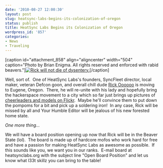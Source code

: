 ```yaml
---
date: '2010-08-27 12:00:30'
layout: post
slug: heatsync-labs-begins-its-colonization-of-oregon
status: publish
title: HeatSync Labs Begins its Colonization of Oregon
wordpress_id: '857'
categories:
- News
- Traveling
---
```


[caption id="attachment_858" align="aligncenter" width="504" caption="Photo by Brian Enigma.  All rights reserved and enforced with rabid beavers."][![Rick will not die of dysentery.](http://www.heatsynclabs.org/wp-content/uploads/2010/08/oregon_trail.png)](http://netninja.com/2009/02/10/i-made-it-to-oregon/)[/caption]

Well, sort of.  One of HeatSync Labs's founders, SyncFleet director, local maker, veteran Defcon goon, and overall chill dude [Rick Oooooo](http://twitter.com/rickoooooo) is moving to Eugene, Oregon.  There, he will re-unite with his lady and hopefully bring the hackerspace movement to a city which so far just brings up pictures of [cheerleaders and models on Flickr](http://www.flickr.com/places//United+States/Oregon/Eugene).  Maybe he'll convince them to put down the pompoms for a bit and pick up a soldering iron!  In any case, Rick will be missed by all and Your Humble Editor will be jealous of his new forested home state.

_One more thing..._

We will have a board position opening up now that Rick will be in the Beaver State (lol).  The board is made up of hardcore mofos who work hard for free and have a passion for making HeatSync Labs as awesome as possible.  If this sounds like you, we want you in our ranks.  E-mail board at heatsynclabs.org with the subject line "Open Board Position" and let us know what l33t skillz you can bring to the table!
